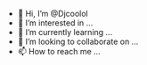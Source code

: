 - 👋 Hi, I’m @Djcoolol
- 👀 I’m interested in ...
- 🌱 I’m currently learning ...
- 💞️ I’m looking to collaborate on ...
- 📫 How to reach me ...

<!---
Djcoolol/Djcoolol is a ✨ special ✨ repository because its `README.md` (this file) appears on your GitHub profile.
You can click the Preview link to take a look at your changes.
--->
